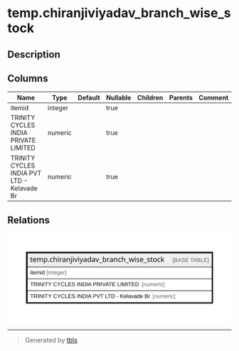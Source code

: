 # temp.chiranjiviyadav_branch_wise_stock

## Description

## Columns

| Name | Type | Default | Nullable | Children | Parents | Comment |
| ---- | ---- | ------- | -------- | -------- | ------- | ------- |
| itemid | integer |  | true |  |  |  |
| TRINITY CYCLES INDIA PRIVATE LIMITED | numeric |  | true |  |  |  |
| TRINITY CYCLES INDIA PVT LTD - Kelavade Br | numeric |  | true |  |  |  |

## Relations

![er](temp.chiranjiviyadav_branch_wise_stock.svg)

---

> Generated by [tbls](https://github.com/k1LoW/tbls)
